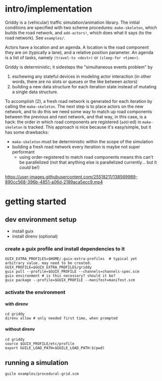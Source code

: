 # intro/implementation
Griddy is a (vehicular) traffic simulation/animation library. The initial
conditions are specified with two scheme procedures: `make-skeleton`, which
builds the road network, and `add-actors!`, which does what it says (to the road
network). See `examples/`.

Actors have a location and an agenda. A location is the road component they are
on (typically a lane), and a relative position parameter. An agenda is a list of
tasks, namely `(travel-to <dest>)` or `(sleep-for <time>)`.

Griddy is deterministic; it sidesteps the "simultaneous events problem" by
1. eschewing any stateful devices in modeling actor interaction (in other words,
   there are no slots or queues or the like between actors)
1. building a new data structure for each iteration state instead of mutating a
   single data structure.

To accomplish (2), a fresh road network is generated for each iteration by
calling the `make-skeleton`. The next step is to place actors on the new
network, and to do this we need some way to match up road components between the
previous and next network, and that way, in this case, is a hack: the order in
which road components are registered (`add!`ed) in `make-skeleton` is tracked.
This approach is nice because it's easy/simple, but it has some drawbacks:
- `make-skeleton` must be deterministic within the scope of the simulation
- building a fresh road network every iteration is maybe not super performant
  - using order-registered to match road components means this can't be
    parallelized (not that anything else is parallelized currently... but it
    _could_ be!)


https://user-images.githubusercontent.com/25518211/138569989-890cc568-396b-4851-a06d-2189aca5ecc9.mp4


# getting started
## dev environment setup
- install guix
- install direnv (optional)
### create a guix profile and install dependencies to it
```shell
GUIX_EXTRA_PROFILES=$HOME/.guix-extra-profiles  # typical yet arbitrary value. may need to be created.
GUIX_PROFILE=$GUIX_EXTRA_PROFILES/griddy
guix pull --profile=$GUIX_PROFILE --channels=channels-spec.scm
guix environment # is this necessary? should it be?
guix package --profile=$GUIX_PROFILE --manifest=manifest.scm
```
### activate the environment
#### with direnv
```shell
cd griddy
direnv allow # only needed first time, when prompted
```
#### without direnv
```shell
cd griddy
source $GUIX_PROFILE/etc/profile
export GUILE_LOAD_PATH=$GUILE_LOAD_PATH:$(pwd)
```

## running a simulation
```shell
guile examples/procedural-grid.scm
```
